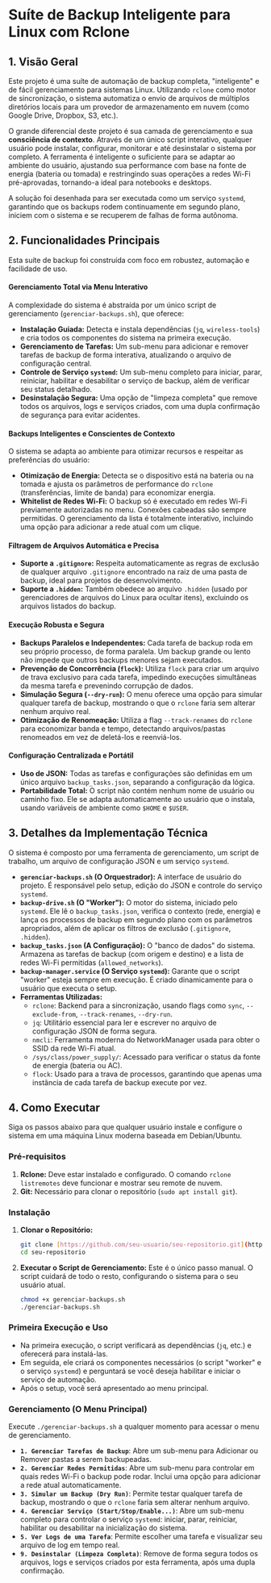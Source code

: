# Suíte de Backup Inteligente para Linux com Rclone

## 1. Visão Geral

Este projeto é uma suíte de automação de backup completa, "inteligente" e de fácil gerenciamento para sistemas Linux. Utilizando `rclone` como motor de sincronização, o sistema automatiza o envio de arquivos de múltiplos diretórios locais para um provedor de armazenamento em nuvem (como Google Drive, Dropbox, S3, etc.).

O grande diferencial deste projeto é sua camada de gerenciamento e sua **consciência de contexto**. Através de um único script interativo, qualquer usuário pode instalar, configurar, monitorar e até desinstalar o sistema por completo. A ferramenta é inteligente o suficiente para se adaptar ao ambiente do usuário, ajustando sua performance com base na fonte de energia (bateria ou tomada) e restringindo suas operações a redes Wi-Fi pré-aprovadas, tornando-a ideal para notebooks e desktops.

A solução foi desenhada para ser executada como um serviço `systemd`, garantindo que os backups rodem continuamente em segundo plano, iniciem com o sistema e se recuperem de falhas de forma autônoma.

## 2. Funcionalidades Principais

Esta suíte de backup foi construída com foco em robustez, automação e facilidade de uso.

#### Gerenciamento Total via Menu Interativo
A complexidade do sistema é abstraída por um único script de gerenciamento (`gerenciar-backups.sh`), que oferece:
-   **Instalação Guiada:** Detecta e instala dependências (`jq`, `wireless-tools`) e cria todos os componentes do sistema na primeira execução.
-   **Gerenciamento de Tarefas:** Um sub-menu para adicionar e remover tarefas de backup de forma interativa, atualizando o arquivo de configuração central.
-   **Controle de Serviço `systemd`:** Um sub-menu completo para iniciar, parar, reiniciar, habilitar e desabilitar o serviço de backup, além de verificar seu status detalhado.
-   **Desinstalação Segura:** Uma opção de "limpeza completa" que remove todos os arquivos, logs e serviços criados, com uma dupla confirmação de segurança para evitar acidentes.

#### Backups Inteligentes e Conscientes de Contexto
O sistema se adapta ao ambiente para otimizar recursos e respeitar as preferências do usuário:
-   **Otimização de Energia:** Detecta se o dispositivo está na bateria ou na tomada e ajusta os parâmetros de performance do `rclone` (transferências, limite de banda) para economizar energia.
-   **Whitelist de Redes Wi-Fi:** O backup só é executado em redes Wi-Fi previamente autorizadas no menu. Conexões cabeadas são sempre permitidas. O gerenciamento da lista é totalmente interativo, incluindo uma opção para adicionar a rede atual com um clique.

#### Filtragem de Arquivos Automática e Precisa
-   **Suporte a `.gitignore`:** Respeita automaticamente as regras de exclusão de qualquer arquivo `.gitignore` encontrado na raiz de uma pasta de backup, ideal para projetos de desenvolvimento.
-   **Suporte a `.hidden`:** Também obedece ao arquivo `.hidden` (usado por gerenciadores de arquivos do Linux para ocultar itens), excluindo os arquivos listados do backup.

#### Execução Robusta e Segura
-   **Backups Paralelos e Independentes:** Cada tarefa de backup roda em seu próprio processo, de forma paralela. Um backup grande ou lento não impede que outros backups menores sejam executados.
-   **Prevenção de Concorrência (`flock`):** Utiliza `flock` para criar um arquivo de trava exclusivo para cada tarefa, impedindo execuções simultâneas da mesma tarefa e prevenindo corrupção de dados.
-   **Simulação Segura (`--dry-run`):** O menu oferece uma opção para simular qualquer tarefa de backup, mostrando o que o `rclone` faria sem alterar nenhum arquivo real.
-   **Otimização de Renomeação:** Utiliza a flag `--track-renames` do `rclone` para economizar banda e tempo, detectando arquivos/pastas renomeados em vez de deletá-los e reenviá-los.

#### Configuração Centralizada e Portátil
-   **Uso de JSON:** Todas as tarefas e configurações são definidas em um único arquivo `backup_tasks.json`, separando a configuração da lógica.
-   **Portabilidade Total:** O script não contém nenhum nome de usuário ou caminho fixo. Ele se adapta automaticamente ao usuário que o instala, usando variáveis de ambiente como `$HOME` e `$USER`.

## 3. Detalhes da Implementação Técnica

O sistema é composto por uma ferramenta de gerenciamento, um script de trabalho, um arquivo de configuração JSON e um serviço `systemd`.

-   **`gerenciar-backups.sh` (O Orquestrador):** A interface de usuário do projeto. É responsável pelo setup, edição do JSON e controle do serviço `systemd`.
-   **`backup-drive.sh` (O "Worker"):** O motor do sistema, iniciado pelo `systemd`. Ele lê o `backup_tasks.json`, verifica o contexto (rede, energia) e lança os processos de backup em segundo plano com os parâmetros apropriados, além de aplicar os filtros de exclusão (`.gitignore`, `.hidden`).
-   **`backup_tasks.json` (A Configuração):** O "banco de dados" do sistema. Armazena as tarefas de backup (com origem e destino) e a lista de redes Wi-Fi permitidas (`allowed_networks`).
-   **`backup-manager.service` (O Serviço `systemd`):** Garante que o script "worker" esteja sempre em execução. É criado dinamicamente para o usuário que executa o setup.
-   **Ferramentas Utilizadas:**
    -   `rclone`: Backend para a sincronização, usando flags como `sync`, `--exclude-from`, `--track-renames`, `--dry-run`.
    -   `jq`: Utilitário essencial para ler e escrever no arquivo de configuração JSON de forma segura.
    -   `nmcli`: Ferramenta moderna do NetworkManager usada para obter o SSID da rede Wi-Fi atual.
    -   `/sys/class/power_supply/`: Acessado para verificar o status da fonte de energia (bateria ou AC).
    -   `flock`: Usado para a trava de processos, garantindo que apenas uma instância de cada tarefa de backup execute por vez.

## 4. Como Executar

Siga os passos abaixo para que qualquer usuário instale e configure o sistema em uma máquina Linux moderna baseada em Debian/Ubuntu.

### Pré-requisitos

1.  **Rclone:** Deve estar instalado e configurado. O comando `rclone listremotes` deve funcionar e mostrar seu remote de nuvem.
2.  **Git:** Necessário para clonar o repositório (`sudo apt install git`).

### Instalação

1.  **Clonar o Repositório:**
    ```bash
    git clone [https://github.com/seu-usuario/seu-repositorio.git](https://github.com/seu-usuario/seu-repositorio.git)
    cd seu-repositorio
    ```

2.  **Executar o Script de Gerenciamento:**
    Este é o único passo manual. O script cuidará de todo o resto, configurando o sistema para o seu usuário atual.
    ```bash
    chmod +x gerenciar-backups.sh
    ./gerenciar-backups.sh
    ```

### Primeira Execução e Uso

-   Na primeira execução, o script verificará as dependências (`jq`, etc.) e oferecerá para instalá-las.
-   Em seguida, ele criará os componentes necessários (o script "worker" e o serviço `systemd`) e perguntará se você deseja habilitar e iniciar o serviço de automação.
-   Após o setup, você será apresentado ao menu principal.

### Gerenciamento (O Menu Principal)

Execute `./gerenciar-backups.sh` a qualquer momento para acessar o menu de gerenciamento.

-   **`1. Gerenciar Tarefas de Backup`**: Abre um sub-menu para Adicionar ou Remover pastas a serem backupeadas.
-   **`2. Gerenciar Redes Permitidas`**: Abre um sub-menu para controlar em quais redes Wi-Fi o backup pode rodar. Inclui uma opção para adicionar a rede atual automaticamente.
-   **`3. Simular um Backup (Dry Run)`**: Permite testar qualquer tarefa de backup, mostrando o que o `rclone` faria sem alterar nenhum arquivo.
-   **`4. Gerenciar Serviço (Start/Stop/Enable...)`**: Abre um sub-menu completo para controlar o serviço `systemd`: iniciar, parar, reiniciar, habilitar ou desabilitar na inicialização do sistema.
-   **`5. Ver Logs de uma Tarefa`**: Permite escolher uma tarefa e visualizar seu arquivo de log em tempo real.
-   **`9. Desinstalar (Limpeza Completa)`**: Remove de forma segura todos os arquivos, logs e serviços criados por esta ferramenta, após uma dupla confirmação.